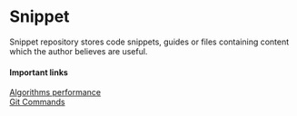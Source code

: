 # Snippet

Snippet repository stores code snippets, guides or files containing content which the author believes are useful.

#### Important links

[Algorithms performance](/Algorithms/BigONationAlgorithms.md)  
[Git Commands](Commands/git-commands.md)

